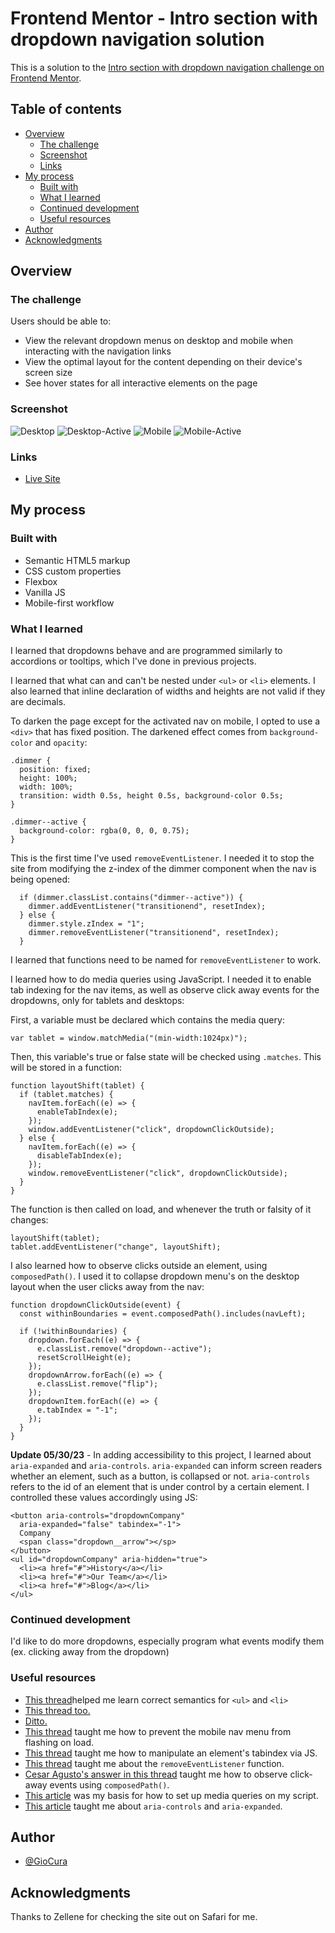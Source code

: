 # Frontend Mentor - Intro section with dropdown navigation solution

This is a solution to the [Intro section with dropdown navigation challenge on Frontend Mentor](https://www.frontendmentor.io/challenges/intro-section-with-dropdown-navigation-ryaPetHE5).

## Table of contents

- [Overview](#overview)
  - [The challenge](#the-challenge)
  - [Screenshot](#screenshot)
  - [Links](#links)
- [My process](#my-process)
  - [Built with](#built-with)
  - [What I learned](#what-i-learned)
  - [Continued development](#continued-development)
  - [Useful resources](#useful-resources)
- [Author](#author)
- [Acknowledgments](#acknowledgments)

## Overview

### The challenge

Users should be able to:

- View the relevant dropdown menus on desktop and mobile when interacting with the navigation links
- View the optimal layout for the content depending on their device's screen size
- See hover states for all interactive elements on the page

### Screenshot

![Desktop](images/screenshot-desktop.png)
![Desktop-Active](images/screenshot-desktop-active.png)
![Mobile](images/screenshot-mobile.png)
![Mobile-Active](images/screenshot-mobile-active.png)

### Links

- [Live Site](https://gc31-intro-section-dropdown.netlify.app/)

## My process

### Built with

- Semantic HTML5 markup
- CSS custom properties
- Flexbox
- Vanilla JS
- Mobile-first workflow

### What I learned

I learned that dropdowns behave and are programmed similarly to accordions or tooltips, which I've done in previous projects.

I learned that what can and can't be nested under `<ul>` or `<li>` elements. I also learned that inline declaration of widths and heights are not valid if they are decimals.

To darken the page except for the activated nav on mobile, I opted to use a `<div>` that has fixed position. The darkened effect comes from `background-color` and `opacity`:

```
.dimmer {
  position: fixed;
  height: 100%;
  width: 100%;
  transition: width 0.5s, height 0.5s, background-color 0.5s;
}

.dimmer--active {
  background-color: rgba(0, 0, 0, 0.75);
}
```

This is the first time I've used `removeEventListener`. I needed it to stop the site from modifying the z-index of the dimmer component when the nav is being opened:

```
  if (dimmer.classList.contains("dimmer--active")) {
    dimmer.addEventListener("transitionend", resetIndex);
  } else {
    dimmer.style.zIndex = "1";
    dimmer.removeEventListener("transitionend", resetIndex);
  }
```

I learned that functions need to be named for `removeEventListener` to work.

I learned how to do media queries using JavaScript. I needed it to enable tab indexing for the nav items, as well as observe click away events for the dropdowns, only for tablets and desktops:

First, a variable must be declared which contains the media query:

```
var tablet = window.matchMedia("(min-width:1024px)");
```

Then, this variable's true or false state will be checked using `.matches`. This will be stored in a function:

```
function layoutShift(tablet) {
  if (tablet.matches) {
    navItem.forEach((e) => {
      enableTabIndex(e);
    });
    window.addEventListener("click", dropdownClickOutside);
  } else {
    navItem.forEach((e) => {
      disableTabIndex(e);
    });
    window.removeEventListener("click", dropdownClickOutside);
  }
}
```

The function is then called on load, and whenever the truth or falsity of it changes:

```
layoutShift(tablet);
tablet.addEventListener("change", layoutShift);
```

I also learned how to observe clicks outside an element, using `composedPath()`. I used it to collapse dropdown menu's on the desktop layout when the user clicks away from the nav:

```
function dropdownClickOutside(event) {
  const withinBoundaries = event.composedPath().includes(navLeft);

  if (!withinBoundaries) {
    dropdown.forEach((e) => {
      e.classList.remove("dropdown--active");
      resetScrollHeight(e);
    });
    dropdownArrow.forEach((e) => {
      e.classList.remove("flip");
    });
    dropdownItem.forEach((e) => {
      e.tabIndex = "-1";
    });
  }
}
```

**Update 05/30/23** - In adding accessibility to this project, I learned about `aria-expanded` and `aria-controls`. `aria-expanded` can inform screen readers whether an element, such as a button, is collapsed or not. `aria-controls` refers to the id of an element that is under control by a certain element. I controlled these values accordingly using JS:

```
<button aria-controls="dropdownCompany"
  aria-expanded="false" tabindex="-1">
  Company
  <span class="dropdown__arrow"></sp>
</button>
<ul id="dropdownCompany" aria-hidden="true">
  <li><a href="#">History</a></li>
  <li><a href="#">Our Team</a></li>
  <li><a href="#">Blog</a></li>
</ul>
```

### Continued development

I'd like to do more dropdowns, especially program what events modify them (ex. clicking away from the dropdown)

### Useful resources

- [This thread](https://stackoverflow.com/questions/12129037/correct-semantics-for-ul-in-ulm)helped me learn correct semantics for `<ul>` and `<li>`
- [This thread too.](https://stackoverflow.com/questions/11755628/can-i-use-div-as-a-direct-child-of-ul)
- [Ditto.](https://stackoverflow.com/questions/6449772/can-i-use-a-div-inside-a-list-item)
- [This thread](https://stackoverflow.com/questions/10237037/entire-drop-down-menu-quickly-flashes-upon-page-load) taught me how to prevent the mobile nav menu from flashing on load.
- [This thread](https://stackoverflow.com/questions/3772438/can-i-dynamically-set-tabindex-in-javascript) taught me how to manipulate an element's tabindex via JS.
- [This thread](https://stackoverflow.com/questions/4402287/how-can-i-remove-a-javascript-event-listener) taught me about the `removeEventListener` function.
- [Cesar Agusto's answer in this thread](https://stackoverflow.com/questions/152975/how-do-i-detect-a-click-outside-an-element) taught me how to observe click-away events using `composedPath()`.
- [This article](https://www.w3schools.com/howto/howto_js_media_queries.asp) was my basis for how to set up media queries on my script.
- [This article](https://developer.mozilla.org/en-US/docs/Web/Accessibility/ARIA/Attributes/aria-expanded) taught me about `aria-controls` and `aria-expanded`.

## Author

- [@GioCura](https://www.frontendmentor.io/profile/GioCura)

## Acknowledgments

Thanks to Zellene for checking the site out on Safari for me.
